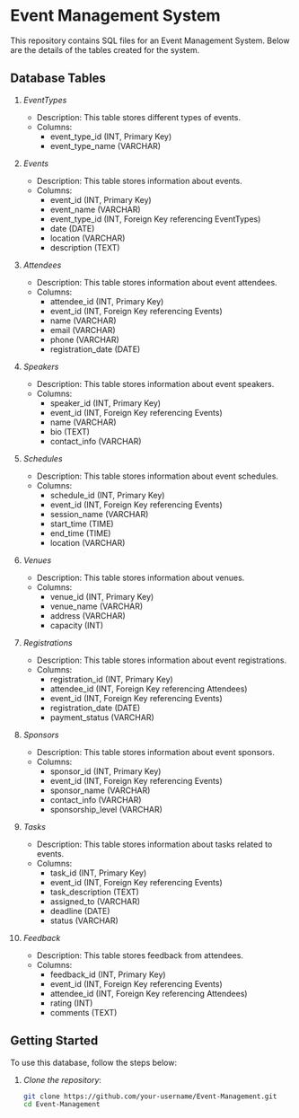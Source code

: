 # Event Management System

This repository contains SQL files for an Event Management System. Below are the details of the tables created for the system.

## Database Tables

1. *EventTypes*
   - Description: This table stores different types of events.
   - Columns:
     - event_type_id (INT, Primary Key)
     - event_type_name (VARCHAR)

2. *Events*
   - Description: This table stores information about events.
   - Columns:
     - event_id (INT, Primary Key)
     - event_name (VARCHAR)
     - event_type_id (INT, Foreign Key referencing EventTypes)
     - date (DATE)
     - location (VARCHAR)
     - description (TEXT)

3. *Attendees*
   - Description: This table stores information about event attendees.
   - Columns:
     - attendee_id (INT, Primary Key)
     - event_id (INT, Foreign Key referencing Events)
     - name (VARCHAR)
     - email (VARCHAR)
     - phone (VARCHAR)
     - registration_date (DATE)

4. *Speakers*
   - Description: This table stores information about event speakers.
   - Columns:
     - speaker_id (INT, Primary Key)
     - event_id (INT, Foreign Key referencing Events)
     - name (VARCHAR)
     - bio (TEXT)
     - contact_info (VARCHAR)

5. *Schedules*
   - Description: This table stores information about event schedules.
   - Columns:
     - schedule_id (INT, Primary Key)
     - event_id (INT, Foreign Key referencing Events)
     - session_name (VARCHAR)
     - start_time (TIME)
     - end_time (TIME)
     - location (VARCHAR)

6. *Venues*
   - Description: This table stores information about venues.
   - Columns:
     - venue_id (INT, Primary Key)
     - venue_name (VARCHAR)
     - address (VARCHAR)
     - capacity (INT)

7. *Registrations*
   - Description: This table stores information about event registrations.
   - Columns:
     - registration_id (INT, Primary Key)
     - attendee_id (INT, Foreign Key referencing Attendees)
     - event_id (INT, Foreign Key referencing Events)
     - registration_date (DATE)
     - payment_status (VARCHAR)

8. *Sponsors*
   - Description: This table stores information about event sponsors.
   - Columns:
     - sponsor_id (INT, Primary Key)
     - event_id (INT, Foreign Key referencing Events)
     - sponsor_name (VARCHAR)
     - contact_info (VARCHAR)
     - sponsorship_level (VARCHAR)

9. *Tasks*
   - Description: This table stores information about tasks related to events.
   - Columns:
     - task_id (INT, Primary Key)
     - event_id (INT, Foreign Key referencing Events)
     - task_description (TEXT)
     - assigned_to (VARCHAR)
     - deadline (DATE)
     - status (VARCHAR)

10. *Feedback*
    - Description: This table stores feedback from attendees.
    - Columns:
      - feedback_id (INT, Primary Key)
      - event_id (INT, Foreign Key referencing Events)
      - attendee_id (INT, Foreign Key referencing Attendees)
      - rating (INT)
      - comments (TEXT)

## Getting Started

To use this database, follow the steps below:

1. *Clone the repository*:
   ```bash
   git clone https://github.com/your-username/Event-Management.git
   cd Event-Management
